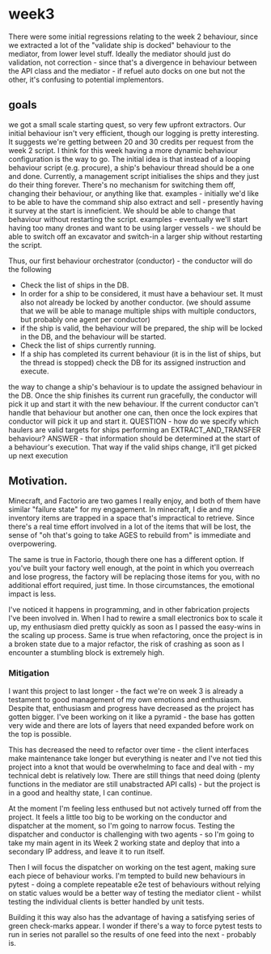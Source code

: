 # week3 

There were some initial regressions relating to the week 2 behaviour, since we extracted a lot of the "validate ship is docked" behaviour to the mediator, from lower level stuff.
Ideally the mediator should just do validation, not correction - since that's a divergence in behaviour between the API class and the mediator - if refuel auto docks on one but not the other, it's confusing to potential implementors.

## goals 

we got a small scale starting quest, so very few upfront extractors. Our initial behaviour isn't very efficient, though our logging is pretty interesting. It suggests we're getting between 20 and 30 credits per request from the week 2 script.
I think for this week having a more dynamic behaviour configuration is the way to go.
The initial idea is that instead of a looping behaviour script (e.g. procure), a ship's behaviour thread should be a one and done.
Currently, a management script initialises the ships and they just do their thing forever. There's no mechanism for switching them off, changing their behaviour, or anything like that.
examples - initially we'd like to be able to have the command ship also extract and sell - presently having it survey at the start is inneficient. We should be able to change that behaviour without restarting the script.
examples - eventually we'll start having too many drones and want to be using larger vessels - we should be able to switch off an excavator and switch-in a larger ship without restarting the script.

Thus, our first behaviour orchestrator (conductor) - the conductor will do the following
* Check the list of ships in the DB.
 * In order for a ship to be considered, it must have a behaviour set. It must also not already be locked by another conductor. (we should assume that we will be able to manage multiple ships with multiple conductors, but probably one agent per conductor)
 * if the ship is valid, the behaviour will be prepared, the ship will be locked in the DB, and the behaviour will be started. 
* Check the list of ships currently running.
 * If a ship has completed its current behaviour (it is in the list of ships, but the thread is stopped) check the DB for its assigned instruction and execute.


the way to change a ship's behaviour is to update the assigned behaviour in the DB. Once the ship finishes its current run gracefully, the conductor will pick it up and start it with the new behaviour.
If the current conductor can't handle that behaviour but another one can, then once the lock expires that conductor will pick it up and start it.
QUESTION - how do we specify which haulers are valid targets for ships performing an EXTRACT_AND_TRANSFER behaviour?
ANSWER - that information should be determined at the start of a behaviour's execution. That way if the valid ships change, it'll get picked up next execution


## Motivation.

Minecraft, and Factorio are two games I really enjoy, and both of them have similar "failure state" for my engagement. In minecraft, I die and my inventory items are trapped in a space that's impractical to retrieve. Since there's a real time effort involved in a lot of the items that will be lost, the sense of "oh that's going to take AGES to rebuild from" is immediate and overpowering. 

The same is true in Factorio, though there one has a different option.
If you've built your factory well enough, at the point in which you overreach and lose progress, the factory will be replacing those items for you, with no additional effort required, just time. In those circumstances, the emotional impact is less.

I've noticed it happens in programming, and in other fabrication projects I've been involved in. When I had to rewire a small electronics box to scale it up, my enthusiasm died pretty quickly as soon as I passed the easy-wins in the scaling up process. Same is true when refactoring, once the project is in a broken state due to a major refactor, the risk of crashing as soon as I encounter a stumbling block is extremely high.

### Mitigation

I want this project to last longer - the fact we're on week 3 is already a testament to good management of my own emotions and enthusiasm.  
Despite that, enthusiasm and progress have decreased as the project has gotten bigger. I've been working on it like a pyramid - the base has gotten very wide and there are lots of layers that need expanded before work on the top is possible.

This has decreased the need to refactor over time - the client interfaces make maintenance take longer but everything is neater and I've not tied  this project into a knot that would be overwhelming to face and deal with - my technical debt is relatively low. There are still things that need doing (plenty functions in the mediator are still unabstracted API calls) - but the project is in a good and healthy state, I can continue.

At the moment I'm feeling less enthused but not actively turned off from the project. It feels a little too big to be working on the conductor and dispatcher at the moment, so I'm going to narrow focus. Testing the dispatcher and conductor is challenging with two agents - so I'm going to take my main agent in its Week 2 working state and deploy that into a secondary IP address, and leave it to run itself. 

Then I will focus the dispatcher on working on the test agent, making sure each piece of behaviour works.
I'm tempted to build new behaviours in pytest - doing a complete repeatable e2e test of behaviours without relying on static values would be a better way of testing the mediator client - whilst testing the individual clients is better handled by unit tests.

Building it this way also has the advantage of having a satisfying series of green check-marks appear. I wonder if there's a way to force pytest tests to run in series not parallel so the results of one feed into the next - probably is.
